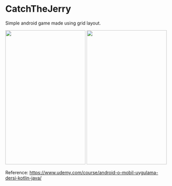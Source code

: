 # CatchTheJerry
Simple android game made using grid layout.

<img src=https://user-images.githubusercontent.com/56589369/84294485-eae81380-ab51-11ea-8e46-75181173097e.png height="420" width="250"> <img src=https://user-images.githubusercontent.com/56589369/84294491-ede30400-ab51-11ea-80d0-8d21d10bfc07.png height="420" width="250">

Reference: https://www.udemy.com/course/android-o-mobil-uygulama-dersi-kotlin-java/
 
